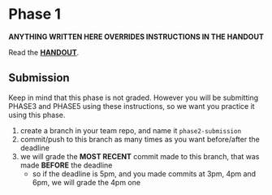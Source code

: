 # Phase 1

__ANYTHING WRITTEN HERE OVERRIDES INSTRUCTIONS IN THE HANDOUT__

Read the __[HANDOUT](../materials/handouts/04-semantics-project.pdf)__.

## Submission

Keep in mind that this phase is not graded. However you will be submitting PHASE3 and PHASE5 using these instructions, so we want you practice it using this phase.

1. create a branch in your team repo, and name it `phase2-submission`
1. commit/push to this branch as many times as you want before/after the deadline
1. we will grade the __MOST RECENT__ commit made to this branch, that was made __BEFORE__ the deadline
    - so if the deadline is 5pm, and you made commits at 3pm, 4pm and 6pm, we will grade the 4pm one
